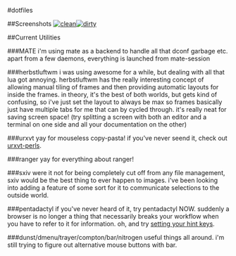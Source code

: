 #dotfiles


##Screenshots
[![clean](http://shmibbles.me/img/scrot/2014-07-03/clean_small.png)](http://shmibbles.me/img/scrot/2014-07-03/clean.png)[![dirty](http://shmibbles.me/img/scrot/2014-07-03/dirty_small.png)](http://shmibbles.me/img/scrot/2014-07-03/dirty.png)

##Current Utilities

###MATE
i'm using mate as a backend to handle all
that dconf garbage etc. apart from a few
daemons, everything is launched from
mate-session

###herbstluftwm
i was using awesome for a while, but dealing with all
that lua got annoying. herbstluftwm has the really
interesting concept of allowing manual tiling of frames
and then providing automatic layouts for inside the
frames. in theory, it's the best of both worlds, but
gets kind of confusing, so i've just set the layout
to always be max so frames basically just have multiple
tabs for me that can by cycled through. it's really
neat for saving screen space! (try splitting a screen
with both an editor and a terminal on one side and
all your documentation on the other)

###urxvt
yay for mouseless copy-pasta!
if you've never seend it, check out
[urxvt-perls](https://github.com/muennich/urxvt-perls).

###ranger
yay for everything about ranger!

###sxiv
were it not for being completely cut off from any
file management, sxiv would be the best thing to
ever happen to images. i've been looking into
adding a feature of some sort for it to communicate
selections to the outside world.

###pentadactyl
if you've never heard of it, try pentadactyl NOW.
suddenly a browser is no longer a thing that necessarily
breaks your workflow when you have to refer to it for
information. oh, and try [setting your hint keys](http://5digits.org/pentadactyl/faq#faq-hintkeys).

###dunst/dmenu/trayer/compton/bar/nitrogen
useful things all around. i'm still trying to figure out
alternative mouse buttons with bar.
